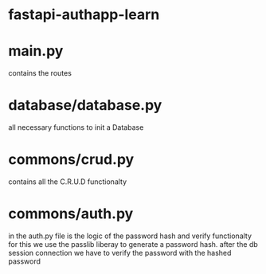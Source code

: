 # fastapi-authapp-learn


# main.py
contains the routes


# database/database.py
all necessary functions to init a Database 

# commons/crud.py
contains all the C.R.U.D functionalty

# commons/auth.py
in the auth.py file is the logic of the password hash and verify functionalty 
for this we use the passlib liberay to generate a password hash.
after the db session connection we have to verify the password with the hashed password


